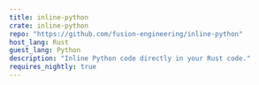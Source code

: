 ```yaml
---
title: inline-python
crate: inline-python
repo: "https://github.com/fusion-engineering/inline-python"
host_lang: Rust
guest_lang: Python
description: "Inline Python code directly in your Rust code."
requires_nightly: true
---
```


